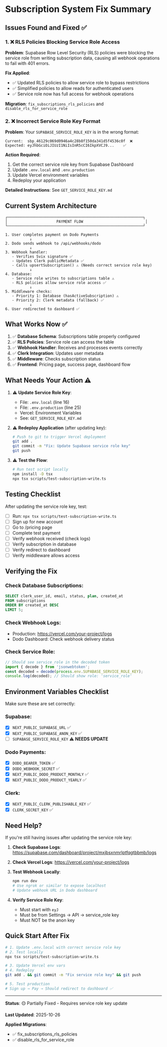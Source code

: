 # Subscription System Fix Summary

## Issues Found and Fixed ✅

### 1. ❌ RLS Policies Blocking Service Role Access
**Problem**: Supabase Row Level Security (RLS) policies were blocking the service role from writing subscription data, causing all webhook operations to fail with 401 errors.

**Fix Applied**:
- ✅ Updated RLS policies to allow service role to bypass restrictions
- ✅ Simplified policies to allow reads for authenticated users
- ✅ Service role now has full access for webhook operations

**Migration**: `fix_subscriptions_rls_policies` and `disable_rls_for_service_role`

### 2. ❌ Incorrect Service Role Key Format
**Problem**: Your `SUPABASE_SERVICE_ROLE_KEY` is in the wrong format:
```
Current:  sbp_46129c069d0946a4c28b8f150da341d5f4536c0f  ❌
Expected: eyJhbGciOiJIUzI1NiIsInR5cCI6IkpXVCJ9...    ✅
```

**Action Required**:
1. Get the correct service role key from Supabase Dashboard
2. Update `.env.local` and `.env.production`
3. Update Vercel environment variables
4. Redeploy your application

**Detailed Instructions**: See `GET_SERVICE_ROLE_KEY.md`

## Current System Architecture

```
┌─────────────────────────────────────────────────────────────┐
│                      PAYMENT FLOW                            │
└─────────────────────────────────────────────────────────────┘

1. User completes payment on Dodo Payments
           ↓
2. Dodo sends webhook to /api/webhooks/dodo
           ↓
3. Webhook handler:
   - Verifies Svix signature ✅
   - Updates Clerk publicMetadata ✅
   - Calls upsertSubscription() ⚠️ (Needs correct service role key)
           ↓
4. Database:
   - Service role writes to subscriptions table ⚠️
   - RLS policies allow service role access ✅
           ↓
5. Middleware checks:
   - Priority 1: Database (hasActiveSubscription) ⚠️
   - Priority 2: Clerk metadata (fallback) ✅
           ↓
6. User redirected to dashboard ✅
```

## What Works Now ✅

1. ✅ **Database Schema**: Subscriptions table properly configured
2. ✅ **RLS Policies**: Service role can access the table
3. ✅ **Webhook Handler**: Receives and processes events correctly
4. ✅ **Clerk Integration**: Updates user metadata
5. ✅ **Middleware**: Checks subscription status
6. ✅ **Frontend**: Pricing page, success page, dashboard flow

## What Needs Your Action ⚠️

1. ⚠️ **Update Service Role Key**:
   - File: `.env.local` (line 16)
   - File: `.env.production` (line 25)
   - Vercel: Environment Variables
   - See: `GET_SERVICE_ROLE_KEY.md`

2. ⚠️ **Redeploy Application** (after updating key):
   ```bash
   # Push to git to trigger Vercel deployment
   git add .
   git commit -m "Fix: Update Supabase service role key"
   git push
   ```

3. ⚠️ **Test the Flow**:
   ```bash
   # Run test script locally
   npm install -D tsx
   npx tsx scripts/test-subscription-write.ts
   ```

## Testing Checklist

After updating the service role key, test:

- [ ] Run: `npx tsx scripts/test-subscription-write.ts`
- [ ] Sign up for new account
- [ ] Go to /pricing page
- [ ] Complete test payment
- [ ] Verify webhook received (check logs)
- [ ] Verify subscription in database
- [ ] Verify redirect to dashboard
- [ ] Verify middleware allows access

## Verifying the Fix

### Check Database Subscriptions:
```sql
SELECT clerk_user_id, email, status, plan, created_at
FROM subscriptions
ORDER BY created_at DESC
LIMIT 5;
```

### Check Webhook Logs:
- Production: https://vercel.com/your-project/logs
- Dodo Dashboard: Check webhook delivery status

### Check Service Role:
```typescript
// Should see service_role in the decoded token
import { decode } from 'jsonwebtoken';
const decoded = decode(process.env.SUPABASE_SERVICE_ROLE_KEY);
console.log(decoded); // Should show role: 'service_role'
```

## Environment Variables Checklist

Make sure these are set correctly:

### Supabase:
- [x] `NEXT_PUBLIC_SUPABASE_URL` ✅
- [x] `NEXT_PUBLIC_SUPABASE_ANON_KEY` ✅
- [ ] `SUPABASE_SERVICE_ROLE_KEY` ⚠️ **NEEDS UPDATE**

### Dodo Payments:
- [x] `DODO_BEARER_TOKEN` ✅
- [x] `DODO_WEBHOOK_SECRET` ✅
- [x] `NEXT_PUBLIC_DODO_PRODUCT_MONTHLY` ✅
- [x] `NEXT_PUBLIC_DODO_PRODUCT_YEARLY` ✅

### Clerk:
- [x] `NEXT_PUBLIC_CLERK_PUBLISHABLE_KEY` ✅
- [x] `CLERK_SECRET_KEY` ✅

## Need Help?

If you're still having issues after updating the service role key:

1. **Check Supabase Logs**:
   https://supabase.com/dashboard/project/mxjbsxnmrlptfqgtbbmb/logs

2. **Check Vercel Logs**:
   https://vercel.com/your-project/logs

3. **Test Webhook Locally**:
   ```bash
   npm run dev
   # Use ngrok or similar to expose localhost
   # Update webhook URL in Dodo dashboard
   ```

4. **Verify Service Role Key**:
   - Must start with `eyJ`
   - Must be from Settings → API → service_role key
   - Must NOT be the anon key

## Quick Start After Fix

```bash
# 1. Update .env.local with correct service role key
# 2. Test locally
npx tsx scripts/test-subscription-write.ts

# 3. Update Vercel env vars
# 4. Redeploy
git add . && git commit -m "Fix service role key" && git push

# 5. Test production
# Sign up → Pay → Should redirect to dashboard ✅
```

---

**Status**: 🟡 Partially Fixed - Requires service role key update

**Last Updated**: 2025-10-26

**Applied Migrations**:
- ✅ fix_subscriptions_rls_policies
- ✅ disable_rls_for_service_role
